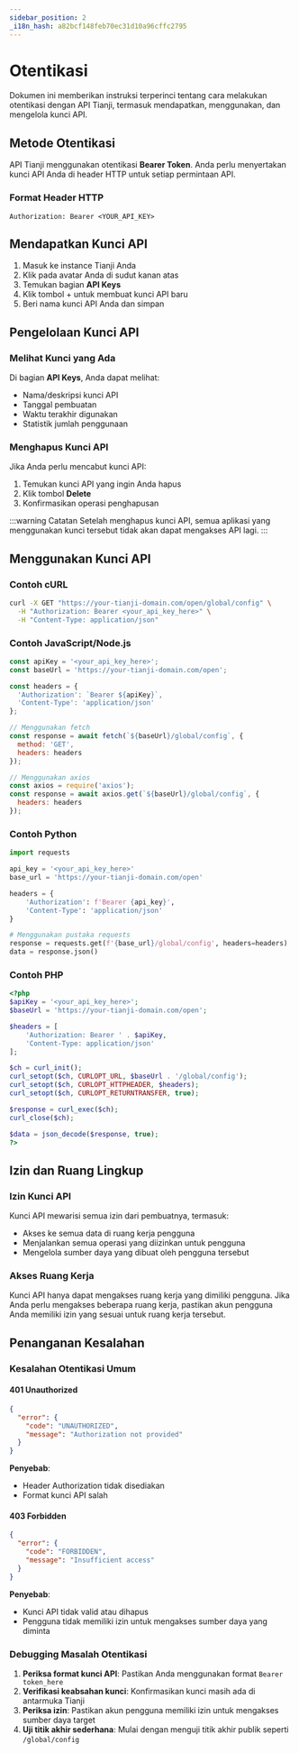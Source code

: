 ```yaml
---
sidebar_position: 2
_i18n_hash: a82bcf148feb70ec31d10a96cffc2795
---
```

# Otentikasi

Dokumen ini memberikan instruksi terperinci tentang cara melakukan otentikasi dengan API Tianji, termasuk mendapatkan, menggunakan, dan mengelola kunci API.

## Metode Otentikasi

API Tianji menggunakan otentikasi **Bearer Token**. Anda perlu menyertakan kunci API Anda di header HTTP untuk setiap permintaan API.

### Format Header HTTP

```http
Authorization: Bearer <YOUR_API_KEY>
```

## Mendapatkan Kunci API

1. Masuk ke instance Tianji Anda
2. Klik pada avatar Anda di sudut kanan atas
3. Temukan bagian **API Keys**
4. Klik tombol + untuk membuat kunci API baru
5. Beri nama kunci API Anda dan simpan

## Pengelolaan Kunci API

### Melihat Kunci yang Ada

Di bagian **API Keys**, Anda dapat melihat:
- Nama/deskripsi kunci API
- Tanggal pembuatan
- Waktu terakhir digunakan
- Statistik jumlah penggunaan

### Menghapus Kunci API

Jika Anda perlu mencabut kunci API:
1. Temukan kunci API yang ingin Anda hapus
2. Klik tombol **Delete**
3. Konfirmasikan operasi penghapusan

:::warning Catatan
Setelah menghapus kunci API, semua aplikasi yang menggunakan kunci tersebut tidak akan dapat mengakses API lagi.
:::

## Menggunakan Kunci API

### Contoh cURL

```bash
curl -X GET "https://your-tianji-domain.com/open/global/config" \
  -H "Authorization: Bearer <your_api_key_here>" \
  -H "Content-Type: application/json"
```

### Contoh JavaScript/Node.js

```javascript
const apiKey = '<your_api_key_here>';
const baseUrl = 'https://your-tianji-domain.com/open';

const headers = {
  'Authorization': `Bearer ${apiKey}`,
  'Content-Type': 'application/json'
};

// Menggunakan fetch
const response = await fetch(`${baseUrl}/global/config`, {
  method: 'GET',
  headers: headers
});

// Menggunakan axios
const axios = require('axios');
const response = await axios.get(`${baseUrl}/global/config`, {
  headers: headers
});
```

### Contoh Python

```python
import requests

api_key = '<your_api_key_here>'
base_url = 'https://your-tianji-domain.com/open'

headers = {
    'Authorization': f'Bearer {api_key}',
    'Content-Type': 'application/json'
}

# Menggunakan pustaka requests
response = requests.get(f'{base_url}/global/config', headers=headers)
data = response.json()
```

### Contoh PHP

```php
<?php
$apiKey = '<your_api_key_here>';
$baseUrl = 'https://your-tianji-domain.com/open';

$headers = [
    'Authorization: Bearer ' . $apiKey,
    'Content-Type: application/json'
];

$ch = curl_init();
curl_setopt($ch, CURLOPT_URL, $baseUrl . '/global/config');
curl_setopt($ch, CURLOPT_HTTPHEADER, $headers);
curl_setopt($ch, CURLOPT_RETURNTRANSFER, true);

$response = curl_exec($ch);
curl_close($ch);

$data = json_decode($response, true);
?>
```

## Izin dan Ruang Lingkup

### Izin Kunci API

Kunci API mewarisi semua izin dari pembuatnya, termasuk:
- Akses ke semua data di ruang kerja pengguna
- Menjalankan semua operasi yang diizinkan untuk pengguna
- Mengelola sumber daya yang dibuat oleh pengguna tersebut

### Akses Ruang Kerja

Kunci API hanya dapat mengakses ruang kerja yang dimiliki pengguna. Jika Anda perlu mengakses beberapa ruang kerja, pastikan akun pengguna Anda memiliki izin yang sesuai untuk ruang kerja tersebut.

## Penanganan Kesalahan

### Kesalahan Otentikasi Umum

#### 401 Unauthorized

```json
{
  "error": {
    "code": "UNAUTHORIZED",
    "message": "Authorization not provided"
  }
}
```

**Penyebab**:
- Header Authorization tidak disediakan
- Format kunci API salah

#### 403 Forbidden

```json
{
  "error": {
    "code": "FORBIDDEN", 
    "message": "Insufficient access"
  }
}
```

**Penyebab**:
- Kunci API tidak valid atau dihapus
- Pengguna tidak memiliki izin untuk mengakses sumber daya yang diminta

### Debugging Masalah Otentikasi

1. **Periksa format kunci API**: Pastikan Anda menggunakan format `Bearer token_here`
2. **Verifikasi keabsahan kunci**: Konfirmasikan kunci masih ada di antarmuka Tianji
3. **Periksa izin**: Pastikan akun pengguna memiliki izin untuk mengakses sumber daya target
4. **Uji titik akhir sederhana**: Mulai dengan menguji titik akhir publik seperti `/global/config`
